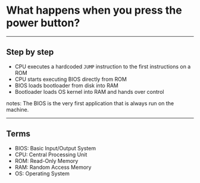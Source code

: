 <!-- .slide: data-background-image="images/C01/john-smit-hRI8f-2WyDw-unsplash.jpg" -->
# What happens when you press the power button?

---

## Step by step

* CPU executes a hardcoded `JUMP` instruction to the first instructions on a ROM
* CPU starts executing BIOS directly from ROM
* BIOS loads bootloader from disk into RAM
* Bootloader loads OS kernel into RAM and hands over control

notes: The BIOS is the very first application that is always run on the machine.

---

## Terms

* BIOS: Basic Input/Output System
* CPU: Central Processing Unit
* ROM: Read-Only Memory
* RAM: Random Access Memory
* OS: Operating System